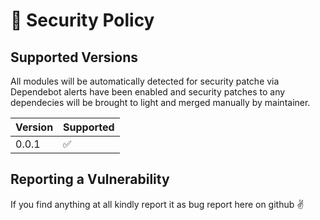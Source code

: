 # 🔐 Security Policy

## Supported Versions

All modules will be automatically detected for security patche via Dependebot alerts have been enabled and security patches to any dependecies will be brought to light and merged manually by maintainer.


| Version | Supported          |
| ------- | ------------------ |
| 0.0.1   | :white_check_mark: |

## Reporting a Vulnerability

If you find anything at all kindly report it as bug report here on github ✌️

